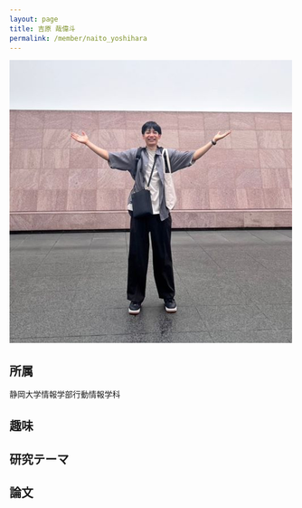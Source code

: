 ```yaml
---
layout: page
title: 吉原 哉偉斗
permalink: /member/naito_yoshihara
---
```

![写真](/assets/img/members/naito_yoshihara.jpg "吉原")

## 所属
静岡大学情報学部行動情報学科

## 趣味

## 研究テーマ

## 論文